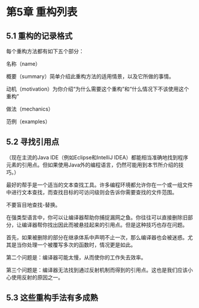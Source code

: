 # 第5章 重构列表

## 5.1 重构的记录格式

每个重构方法都有如下五个部分：

名称（name）

概要（summary）简单介绍此重构方法的适用情景，以及它所做的事情。

动机（motivation）为你介绍“为什么需要这个重构”和“什么情况下不该使用这个重构”

做法（mechanics）

范例（examples）

## 5.2 寻找引用点

（现在主流的Java IDE（例如Eclipse和IntelliJ IDEA）都能相当准确地找到程序元素的引用点。但如果使用Java外的编程语言，仍然可能用到本节所介绍的技巧。）

最好的帮手是一个适当的文本查找工具。许多编程环境都允许你在一个或一组文件中进行文本查找，而查找目标的可访问级则会告诉你需要查找的文件范围。

不要盲目地查找-替换。

在强类型语言中，你可以让编译器帮助你捕捉漏网之鱼。你往往可以直接删除旧部分，让编译器帮你找出因此而被悬挂起来的引用点。但是这种技巧也存在问题。

首先，如果被删除的部分在继承体系中声明不止一次，那么编译器也会被迷惑。尤其是当你处理一个被覆写多次的函数时，情况更是如此。

第二个问题是：编译器可能太慢，从而使你的工作失去效率。

第三个问题是：编译器无法找到通过反射机制而得到的引用点。这也是我们应该小心使用反射的原因之一。

## 5.3 这些重构手法有多成熟

